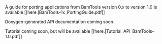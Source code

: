 A guide for porting applications from BamTools version 0.x to version 1.0 is available [[here.|BamTools-1x_PortingGuide.pdf]]

Doxygen-generated API documentation coming soon.

Tutorial coming soon, but will be available [[here.|Tutorial_API_BamTools-1.0.pdf]]
